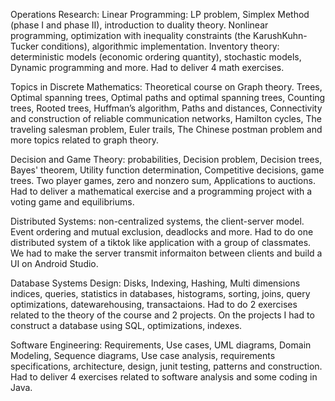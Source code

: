 Operations Research: Linear Programming: LP problem, Simplex Method (phase I and phase II), introduction to duality theory. Nonlinear programming, optimization with inequality constraints (the KarushKuhn-Tucker conditions), algorithmic implementation. Inventory theory: deterministic models (economic ordering quantity),
stochastic models, Dynamic programming and more. Had to deliver 4 math exercises.

Topics in Discrete Mathematics: Theoretical course on Graph theory. Trees, Optimal spanning trees, Optimal paths and optimal spanning trees, Counting trees, Rooted
trees, Huffman’s algorithm, Paths and distances, Connectivity and construction of reliable communication networks,
Hamilton cycles, The traveling salesman problem, Euler trails, The Chinese postman problem and more topics related to graph theory. 

Decision and Game Theory: probabilities, Decision problem, Decision trees, Bayes' theorem, Utility function determination, Competitive decisions, game trees. Two player games, zero and nonzero sum, Applications to auctions. Had to deliver a mathematical exercise and a programming project with a voting game and equilibriums.

Distributed Systems: non-centralized systems, the client-server model. Event ordering and mutual
exclusion, deadlocks and more. Had to do one distributed system of a tiktok like application with a group of classmates. We had to make the server transmit informaiton between clients and build a UI on Android Studio.

Database Systems Design: Disks, Indexing, Hashing, Multi dimensions indices, queries, statistics in databases, histograms, sorting, joins, query optimizations, datewarehousing, transactaions. Had to do 2 exercises related to the theory of the course and 2 projects. On the projects I had to construct a database using SQL, optimizations, indexes.

Software Engineering: Requirements, Use cases, UML diagrams, Domain Modeling, Sequence diagrams, Use case analysis, requirements specifications, architecture, design, junit testing, patterns and construction. Had to deliver 4 exercises related to software analysis and some coding in Java.
